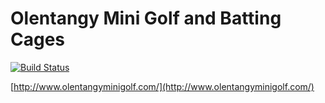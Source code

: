 # Olentangy Mini Golf and Batting Cages

[![Build Status](https://travis-ci.org/rebase-interactive/omgbc.svg?branch=master)](https://travis-ci.org/rebase-interactive/omgbc)

[http://www.olentangyminigolf.com/](http://www.olentangyminigolf.com/)
